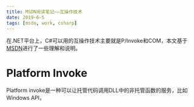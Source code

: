 ```yaml
---
title: MSDN阅读笔记——互操作技术
date: 2019-6-5
tags: [msdn, work, csharp]
---
```


在.NET平台上，C#可以用的互操作技术主要就是P/Invoke和COM，本文基于[MSDN](https://docs.microsoft.com/en-us/dotnet/csharp/programming-guide/interop/interoperability-overview)进行了一些理解和说明。

# Platform Invoke
Platform invoke是一种可以让托管代码调用DLL中的非托管函数的服务，比如Windows API，